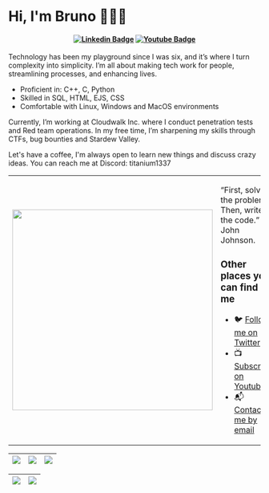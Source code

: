 # Hi, I'm Bruno 👨🏻‍💻

<h4 align="center">


[![Linkedin Badge](https://img.shields.io/badge/-Linkedin-blue?style=for-the-badge&logo=Linkedin&logoColor=white&link=https://github.com/bruno-1337)](https://www.linkedin.com/in/brunobadaro/)
[![Youtube Badge](https://img.shields.io/badge/YouTube-FF0000?style=for-the-badge&logo=youtube&logoColor=white)](https://www.youtube.com/titanium1337)

</h4>


Technology has been my playground since I was six, and it’s where I turn complexity into simplicity. I’m all about making tech work for people, streamlining processes, and enhancing lives.

- Proficient in: C++, C, Python
- Skilled in SQL, HTML, EJS, CSS
- Comfortable with Linux, Windows and MacOS environments

Currently, I’m working at Cloudwalk Inc. where I conduct penetration tests and Red team operations. In my free time, I’m sharpening my skills through CTFs, bug bounties and Stardew Valley.

Let's have a coffee, I'm always open to learn new things and discuss crazy ideas. You can reach me at Discord: titanium1337


<table border="0" cellspacing="0" cellpadding="0">
  <tr>
    <td style="border: 0";>
      <img width="400" src="https://avatars.githubusercontent.com/u/71904759?v=4" />
    </td>
    <td style="border: 0";>
      <p>
        “First, solve the problem. Then, write the code.” – John Johnson.
      </p>
      <h3>Other places you can find me</h3>
      <ul>
        <li>
          🐦 <a href="https://twitter.com/titanium1337">Follow me on Twitter</a>
        </li>
        <li>
          📺 <a href="https://www.youtube.com/titanium1337">Subscribe on Youtube</a>
        </li>
        <li>
          📬 <a href=mailto:maturegt@gmail.com>Contact-me by email</a>
        </li>
      </ul>
    </td>
  </tr>
</table>

| ![](http://github-profile-summary-cards.vercel.app/api/cards/stats?username=bruno-1337&theme=2077) | ![](http://github-profile-summary-cards.vercel.app/api/cards/repos-per-language?username=bruno-1337&hide=Html&theme=2077) | ![](http://github-profile-summary-cards.vercel.app/api/cards/most-commit-language?username=bruno-1337&theme=2077) |
| :-: | :-: | :-: |

| ![](http://github-profile-summary-cards.vercel.app/api/cards/profile-details?username=bruno-1337&theme=2077) | ![](https://github-readme-streak-stats.herokuapp.com?user=bruno-1337&theme=radical&hide_border=true&date_format=n%2Fj%5B%2FY%5D) |
| :-: | :-: |
